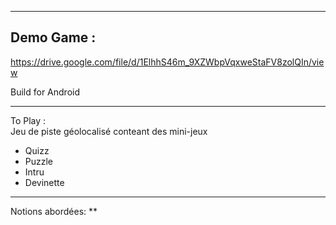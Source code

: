 

***
## Demo Game :
https://drive.google.com/file/d/1ElhhS46m_9XZWbpVqxweStaFV8zolQIn/view

Build for Android
***
To Play :  
Jeu de piste géolocalisé conteant des mini-jeux
* Quizz  
* Puzzle  
* Intru  
* Devinette

***

Notions abordées:
**






